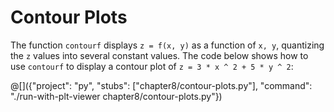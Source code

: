 # Contour Plots

The function `contourf` displays `z = f(x, y)` as a function of `x, y`,
quantizing the `z` values into several constant values. The code below shows
how to use `contourf` to display a contour plot of `z = 3 * x ^ 2 + 5 * y ^ 2`:

@[]({"project": "py", "stubs": ["chapter8/contour-plots.py"], "command": "./run-with-plt-viewer chapter8/contour-plots.py"})
